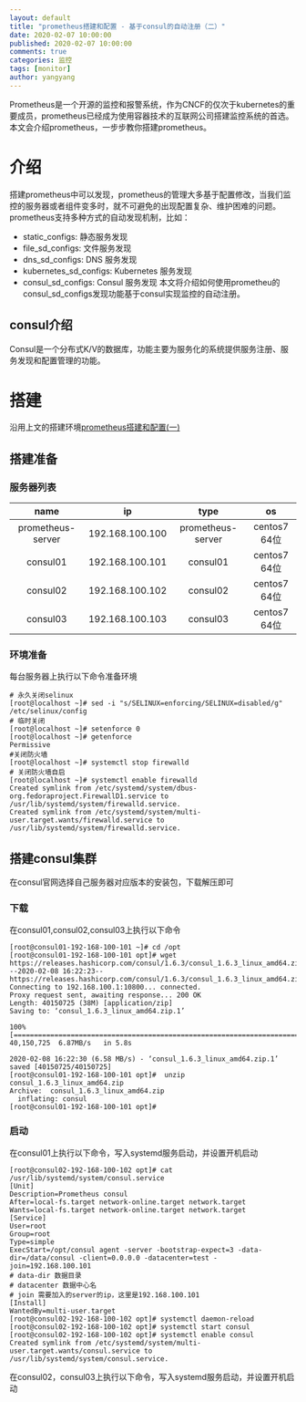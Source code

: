 ```yaml
---
layout: default
title: "prometheus搭建和配置 - 基于consul的自动注册（二）"
date: 2020-02-07 10:00:00
published: 2020-02-07 10:00:00
comments: true
categories: 监控
tags: [monitor]
author: yangyang
---
```


<p>
   Prometheus是一个开源的监控和报警系统，作为CNCF的仅次于kubernetes的重要成员，prometheus已经成为使用容器技术的互联网公司搭建监控系统的首选。本文会介绍prometheus，一步步教你搭建prometheus。
</p>


<!--more-->
# 介绍

  搭建prometheus中可以发现，prometheus的管理大多基于配置修改，当我们监控的服务器或者组件变多时，就不可避免的出现配置复杂、维护困难的问题。prometheus支持多种方式的自动发现机制，比如：
- static_configs: 静态服务发现
- file_sd_configs: 文件服务发现
- dns_sd_configs: DNS 服务发现
- kubernetes_sd_configs: Kubernetes 服务发现
- consul_sd_configs: Consul 服务发现
  本文将介绍如何使用prometheu的consul_sd_configs发现功能基于consul实现监控的自动注册。

## consul介绍

Consul是一个分布式K/V的数据库，功能主要为服务化的系统提供服务注册、服务发现和配置管理的功能。

# 搭建

沿用上文的搭建环境[prometheus搭建和配置(一)](https://www.fintecer.com/posts/prometheus/)

## 搭建准备

### 服务器列表

| name | ip |  type | os |
|:-----:|:-----:|:-----:|:-----:|
|prometheus-server | 192.168.100.100 | prometheus-server | centos7 64位 |
|consul01 | 192.168.100.101 | consul01 | centos7 64位 | 
|consul02 | 192.168.100.102 | consul02 | centos7 64位 | 
|consul03 | 192.168.100.103 | consul03 | centos7 64位 |

### 环境准备

每台服务器上执行以下命令准备环境
```shell
# 永久关闭selinux
[root@localhost ~]# sed -i "s/SELINUX=enforcing/SELINUX=disabled/g" /etc/selinux/config  
# 临时关闭
[root@localhost ~]# setenforce 0
[root@localhost ~]# getenforce
Permissive
#关闭防火墙
[root@localhost ~]# systemctl stop firewalld
# 关闭防火墙自启
[root@localhost ~]# systemctl enable firewalld
Created symlink from /etc/systemd/system/dbus-org.fedoraproject.FirewallD1.service to /usr/lib/systemd/system/firewalld.service.
Created symlink from /etc/systemd/system/multi-user.target.wants/firewalld.service to /usr/lib/systemd/system/firewalld.service.
```

## 搭建consul集群
在consul官网选择自己服务器对应版本的安装包，下载解压即可
### 下载

在consul01,consul02,consul03上执行以下命令
```shell
[root@consul01-192-168-100-101 ~]# cd /opt
[root@consul01-192-168-100-101 opt]# wget https://releases.hashicorp.com/consul/1.6.3/consul_1.6.3_linux_amd64.zip
--2020-02-08 16:22:23--  https://releases.hashicorp.com/consul/1.6.3/consul_1.6.3_linux_amd64.zip
Connecting to 192.168.100.1:10800... connected.
Proxy request sent, awaiting response... 200 OK
Length: 40150725 (38M) [application/zip]
Saving to: ‘consul_1.6.3_linux_amd64.zip.1’

100%[=======================================================================================>] 40,150,725  6.87MB/s   in 5.8s   

2020-02-08 16:22:30 (6.58 MB/s) - ‘consul_1.6.3_linux_amd64.zip.1’ saved [40150725/40150725]
[root@consul01-192-168-100-101 opt]#  unzip consul_1.6.3_linux_amd64.zip 
Archive:  consul_1.6.3_linux_amd64.zip
  inflating: consul                  
[root@consul01-192-168-100-101 opt]#
```

### 启动

在consul01上执行以下命令，写入systemd服务启动，并设置开机启动

```shell
[root@consul02-192-168-100-102 opt]# cat /usr/lib/systemd/system/consul.service
[Unit]
Description=Prometheus consul
After=local-fs.target network-online.target network.target
Wants=local-fs.target network-online.target network.target
[Service]
User=root
Group=root
Type=simple
ExecStart=/opt/consul agent -server -bootstrap-expect=3 -data-dir=/data/consul -client=0.0.0.0 -datacenter=test -join=192.168.100.101
# data-dir 数据目录
# datacenter 数据中心名
# join 需要加入的server的ip，这里是192.168.100.101
[Install]
WantedBy=multi-user.target
[root@consul02-192-168-100-102 opt]# systemctl daemon-reload
[root@consul02-192-168-100-102 opt]# systemctl start consul
[root@consul02-192-168-100-102 opt]# systemctl enable consul
Created symlink from /etc/systemd/system/multi-user.target.wants/consul.service to /usr/lib/systemd/system/consul.service.
```
在consul02，consul03上执行以下命令，写入systemd服务启动，并设置开机启动